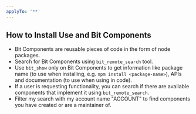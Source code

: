 ```yaml
---
applyTo: '**'
---
```


## How to Install Use and Bit Components

- Bit Components are reusable pieces of code in the form of node packages.
- Search for Bit Components using `bit_remote_search` tool.
- Use `bit_show` only on Bit Components to get information like package name (to use when installing, e.g. `npm install <package-name>`), APIs and documentation (to use when using in code).
- If a user is requesting functionality, you can search if there are available components that implement it using `bit_remote_search`.
- Filter my search with my account name "ACCOUNT" to find components you have created or are a maintainer of.

